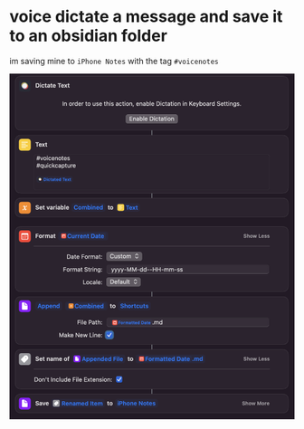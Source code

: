 # voice dictate a message and save it to an obsidian folder

im saving mine to `iPhone Notes` with the tag `#voicenotes`

![workflow](workflow.png)